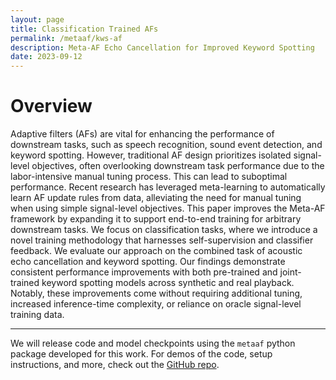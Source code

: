 ```yaml
---
layout: page
title: Classification Trained AFs
permalink: /metaaf/kws-af
description: Meta-AF Echo Cancellation for Improved Keyword Spotting
date: 2023-09-12
---
```

# Overview
Adaptive filters (AFs) are vital for enhancing the performance of downstream tasks, such as speech recognition, sound event detection, and keyword spotting. However, traditional AF design prioritizes isolated signal-level objectives, often overlooking downstream task performance due to the labor-intensive manual tuning process. This can lead to suboptimal performance. Recent research has leveraged meta-learning to automatically learn AF update rules from data, alleviating the need for manual tuning when using simple signal-level objectives. This paper improves the Meta-AF framework by expanding it to support end-to-end training for arbitrary downstream tasks. We focus on classification tasks, where we introduce a novel training methodology that harnesses self-supervision and classifier feedback. We evaluate our approach on the combined task of acoustic echo cancellation and keyword spotting. Our findings demonstrate consistent performance improvements with both pre-trained and joint-trained keyword spotting models across synthetic and real playback. Notably, these improvements come without requiring additional tuning, increased inference-time complexity, or reliance on oracle signal-level training data.

---

We will release code and model checkpoints using the `metaaf` python package developed for this work. For demos of the code, setup instructions, and more, check out the [GitHub repo](https://github.com/adobe-research/MetaAF).
